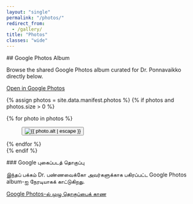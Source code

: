 ```yaml
---
layout: "single"
permalink: "/photos/"
redirect_from:
  - /gallery/
title: "Photos"
classes: "wide"
---
```

<div class="lang-content lang-en" markdown="1">
## Google Photos Album

Browse the shared Google Photos album curated for Dr. Ponnavaikko directly below.

<p><a class="btn" href="https://photos.app.goo.gl/d334h9MpQRofwpY57" target="_blank" rel="noopener">Open in Google Photos</a></p>
</div>

{% assign photos = site.data.manifest.photos %}
{% if photos and photos.size > 0 %}
<div class="photo-album-grid" data-gallery>
  {% for photo in photos %}
  <figure class="photo-album-grid__item">
    <button
      type="button"
      class="photo-album-grid__trigger"
      data-full="{{ photo.src }}"
      data-alt="{{ photo.alt | escape }}"
    >
      <img
        src="{{ photo.thumb }}"
        data-full-src="{{ photo.src }}"
        alt="{{ photo.alt | escape }}"
        loading="lazy"
        decoding="async"
      />
    </button>
  </figure>
  {% endfor %}
</div>
{% endif %}
<div class="photo-lightbox" data-gallery-lightbox hidden>
  <div class="photo-lightbox__backdrop" data-gallery-dismiss></div>
  <figure class="photo-lightbox__content">
    <img src="" alt="" />
    <figcaption></figcaption>
    <button type="button" class="photo-lightbox__close" data-gallery-dismiss aria-label="Close photo">&times;</button>
  </figure>
</div>
<script>
  document.addEventListener('DOMContentLoaded', () => {
    const gallery = document.querySelector('[data-gallery]');
    const lightbox = document.querySelector('[data-gallery-lightbox]');
    if (!gallery || !lightbox) return;

    const image = lightbox.querySelector('img');
    const caption = lightbox.querySelector('figcaption');
    const dismiss = () => {
      lightbox.classList.remove('is-visible');
      lightbox.setAttribute('hidden', 'hidden');
      image.removeAttribute('src');
      image.removeAttribute('alt');
      caption.textContent = '';
    };

    lightbox.querySelectorAll('[data-gallery-dismiss]').forEach((trigger) => {
      trigger.addEventListener('click', dismiss);
    });

    document.addEventListener('keydown', (event) => {
      if (event.key === 'Escape' && lightbox.classList.contains('is-visible')) {
        dismiss();
      }
    });

    gallery.querySelectorAll('[data-full]').forEach((trigger) => {
      trigger.addEventListener('click', () => {
        const fullSrc = trigger.dataset.full;
        const altText = trigger.dataset.alt || 'Album photo';
        if (!fullSrc) return;
        image.src = fullSrc;
        image.alt = altText;
        caption.textContent = altText;
        lightbox.removeAttribute('hidden');
        lightbox.classList.add('is-visible');
      });
    });
  });
</script>

<div class="lang-content lang-ta" markdown="1">
### Google புகைப்படத் தொகுப்பு

இந்தப் பக்கம் Dr. பண்ணவைக்கோ அவர்களுக்காக பகிரப்பட்ட Google Photos album-ஐ நேரடியாகக் காட்டுகிறது.

<p><a class="btn" href="https://photos.app.goo.gl/d334h9MpQRofwpY57" target="_blank" rel="noopener">Google Photos-ல் முழு தொகுப்பைக் காண</a></p>
</div>
